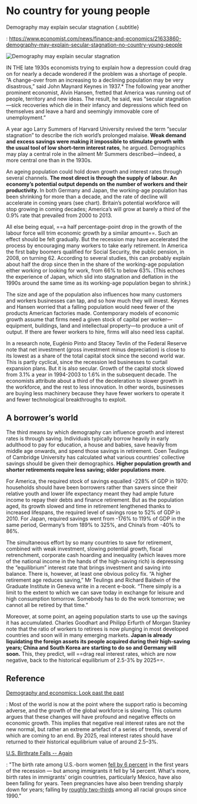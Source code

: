 # No country for young people
Demography may explain secular stagnation {.subtitle}

: https://www.economist.com/news/finance-and-economics/21633860-demography-may-explain-secular-stagnation-no-country-young-people

![Demography may explain secular stagnation](https://s3.amazonaws.com/qp-review/no-country-young-people.png)

IN THE late 1930s economists trying to explain how a depression could drag on for nearly a decade wondered if the problem was a shortage of people. “A change-over from an increasing to a declining population may be very disastrous,” said John Maynard Keynes in 1937.* The following year another prominent economist, Alvin Hansen, fretted that America was running out of people, territory and new ideas. The result, he said, was “secular stagnation—sick recoveries which die in their infancy and depressions which feed on themselves and leave a hard and seemingly immovable core of unemployment.”

A year ago Larry Summers of Harvard University revived the term “secular stagnation” to describe the rich world’s prolonged malaise. **Weak demand and excess savings were making it impossible to stimulate growth with the usual tool of low short-term interest rates**, he argued. Demographics may play a central role in the ailment Mr Summers described—indeed, a more central one than in the 1930s.

An ageing population could hold down growth and interest rates through several channels. **The most direct is through the supply of labour. An economy’s potential output depends on the number of workers and their productivity.** In both Germany and Japan, the working-age population has been shrinking for more than a decade, and the rate of decline will accelerate in coming years (see chart). Britain’s potential workforce will stop growing in coming decades; America’s will grow at barely a third of the 0.9% rate that prevailed from 2000 to 2013.

All else being equal, ==a half percentage-point drop in the growth of the labour force will trim economic growth by a similar amount==. Such an effect should be felt gradually. But the recession may have accelerated the process by encouraging many workers to take early retirement. In America the first baby boomers qualified for Social Security, the public pension, in 2008, on turning 62. According to several studies, this can probably explain about half the drop since then in the share of the working-age population either working or looking for work, from 66% to below 63%. (This echoes the experience of Japan, which slid into stagnation and deflation in the 1990s around the same time as its working-age population began to shrink.)

The size and age of the population also influences how many customers and workers businesses can tap, and so how much they will invest. Keynes and Hansen worried that a falling population would need fewer of the products American factories made. Contemporary models of economic growth assume that firms need a given stock of capital per worker—equipment, buildings, land and intellectual property—to produce a unit of output. If there are fewer workers to hire, firms will also need less capital.

In a research note, Eugénio Pinto and Stacey Tevlin of the Federal Reserve note that net investment (gross investment minus depreciation) is close to its lowest as a share of the total capital stock since the second world war. This is partly cyclical, since the recession led businesses to curtail expansion plans. But it is also secular. Growth of the capital stock slowed from 3.1% a year in 1994-2003 to 1.6% in the subsequent decade. The economists attribute about a third of the deceleration to slower growth in the workforce, and the rest to less innovation. In other words, businesses are buying less machinery because they have fewer workers to operate it and fewer technological breakthroughs to exploit.

## A borrower’s world

The third means by which demography can influence growth and interest rates is through saving. Individuals typically borrow heavily in early adulthood to pay for education, a house and babies, save heavily from middle age onwards, and spend those savings in retirement. Coen Teulings of Cambridge University has calculated what various countries’ collective savings should be given their demographics. **Higher population growth and shorter retirements require less saving; older populations more**.

For America, the required stock of savings equalled -228% of GDP in 1970: households should have been borrowers rather than savers since their relative youth and lower life expectancy meant they had ample future income to repay their debts and finance retirement. But as the population aged, its growth slowed and time in retirement lengthened thanks to increased lifespans, the required level of savings rose to 52% of GDP in 2010. For Japan, required savings went from -176% to 119% of GDP in the same period, Germany’s from 189% to 325%, and China’s from -40% to 86%.

The simultaneous effort by so many countries to save for retirement, combined with weak investment, slowing potential growth, fiscal retrenchment, corporate cash hoarding and inequality (which leaves more of the national income in the hands of the high-saving rich) is depressing the “equilibrium” interest rate that brings investment and saving into balance. There is, however, at least one obvious policy fix. “A higher retirement age reduces saving,” Mr Teulings and Richard Baldwin of the Graduate Institute in Geneva write in a recent e-book. “There simply is a limit to the extent to which we can save today in exchange for leisure and high consumption tomorrow. Somebody has to do the work tomorrow; we cannot all be retired by that time.”

Moreover, at some point, an ageing population starts to use up the savings it has accumulated. Charles Goodhart and Philipp Erfurth of Morgan Stanley note that the ratio of workers to retirees is now plunging in most developed countries and soon will in many emerging markets. **Japan is already liquidating the foreign assets its people acquired during their high-saving years; China and South Korea are starting to do so and Germany will soon.** This, they predict, will ==drag real interest rates, which are now negative, back to the historical equilibrium of 2.5-3% by 2025==.

## Reference

[Demography and economics: Look past the past](https://voxeu.org/article/demography-and-economics-look-past-past)

: Most of the world is now at the point where the support ratio is becoming adverse, and the growth of the global workforce is slowing. This column argues that these changes will have profound and negative effects on economic growth. This implies that negative real interest rates are not the new normal, but rather an extreme artefact of a series of trends, several of which are coming to an end. By 2025, real interest rates should have returned to their historical equilibrium value of around 2.5–3%.

[U.S. Birthrate Falls -- Again](https://www.forbes.com/sites/neilhowe/2015/01/28/u-s-birthrate-falls-again/#284535303bfe)

: "The birth rate among U.S.-born women [fell by 6 percent](http://inamerica.blogs.cnn.com/2012/11/29/immigrants-lead-plunge-in-u-s-birth-rate/) in the first years of the recession — but among immigrants it fell by 14 percent. What's more, birth rates in immigrants' origin countries, particularly Mexico, have also been falling for years. Teen pregnancies have also been trending sharply down for years; falling by [roughly two-thirds](http://www.hhs.gov/ash/oah/adolescent-health-topics/reproductive-health/teen-pregnancy/trends.html) among all racial groups since 1990."


































